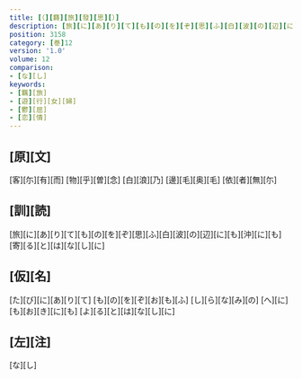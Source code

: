 ```yaml
---
title: [（][羇][旅][發][思][）]
description: [旅][に][あ][り][て][も][の][を][ぞ][思][ふ][白][波][の][辺][に][も][沖][に][も][寄][る][と][は][な][し][に]
position: 3158
category: [巻]12
version: '1.0'
volume: 12
comparison:
- [な][し]
keywords:
- [羈][旅]
- [遊][行][女][婦]
- [鬱][屈]
- [恋][情]
---
```


## [原][文]

[客][尓][有][而] [物][乎][曽][念] [白][浪][乃] [邊][毛][奥][毛] [依][者][無][尓]

## [訓][読]

[旅][に][あ][り][て][も][の][を][ぞ][思][ふ][白][波][の][辺][に][も][沖][に][も][寄][る][と][は][な][し][に]

## [仮][名]

[た][び][に][あ][り][て] [も][の][を][ぞ][お][も][ふ] [し][ら][な][み][の] [へ][に][も][お][き][に][も] [よ][る][と][は][な][し][に]

## [左][注]

[な][し]
